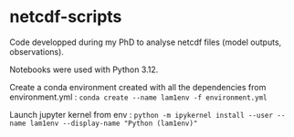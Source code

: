 # netcdf-scripts

Code developped during my PhD to analyse netcdf files (model outputs, observations).

Notebooks were used with Python 3.12.

Create a conda environment created with all the dependencies from environment.yml :
`conda create --name lam1env -f environment.yml`

Launch jupyter kernel from env :
`python -m ipykernel install --user --name lam1env --display-name "Python (lam1env)"`

